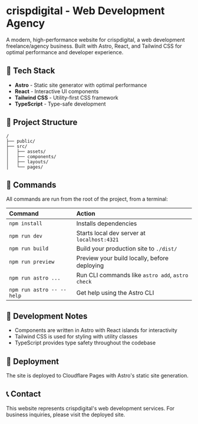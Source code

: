 # crispdigital - Web Development Agency

A modern, high-performance website for crispdigital, a web development freelance/agency business. Built with Astro, React, and Tailwind CSS for optimal performance and developer experience.

## 🚀 Tech Stack

- **Astro** - Static site generator with optimal performance
- **React** - Interactive UI components
- **Tailwind CSS** - Utility-first CSS framework
- **TypeScript** - Type-safe development

## 🚀 Project Structure

```text
/
├── public/
├── src/
│   ├── assets/
│   ├── components/
│   ├── layouts/
│   └── pages/
```

## 🧞 Commands

All commands are run from the root of the project, from a terminal:

| Command                   | Action                                           |
| :------------------------ | :----------------------------------------------- |
| `npm install`             | Installs dependencies                            |
| `npm run dev`             | Starts local dev server at `localhost:4321`      |
| `npm run build`           | Build your production site to `./dist/`          |
| `npm run preview`         | Preview your build locally, before deploying     |
| `npm run astro ...`       | Run CLI commands like `astro add`, `astro check` |
| `npm run astro -- --help` | Get help using the Astro CLI                     |

## 📝 Development Notes

- Components are written in Astro with React islands for interactivity
- Tailwind CSS is used for styling with utility classes
- TypeScript provides type safety throughout the codebase

## 🚀 Deployment

The site is deployed to Cloudflare Pages with Astro's static site generation.

## 📞 Contact

This website represents crispdigital's web development services. For business inquiries, please visit the deployed site.
